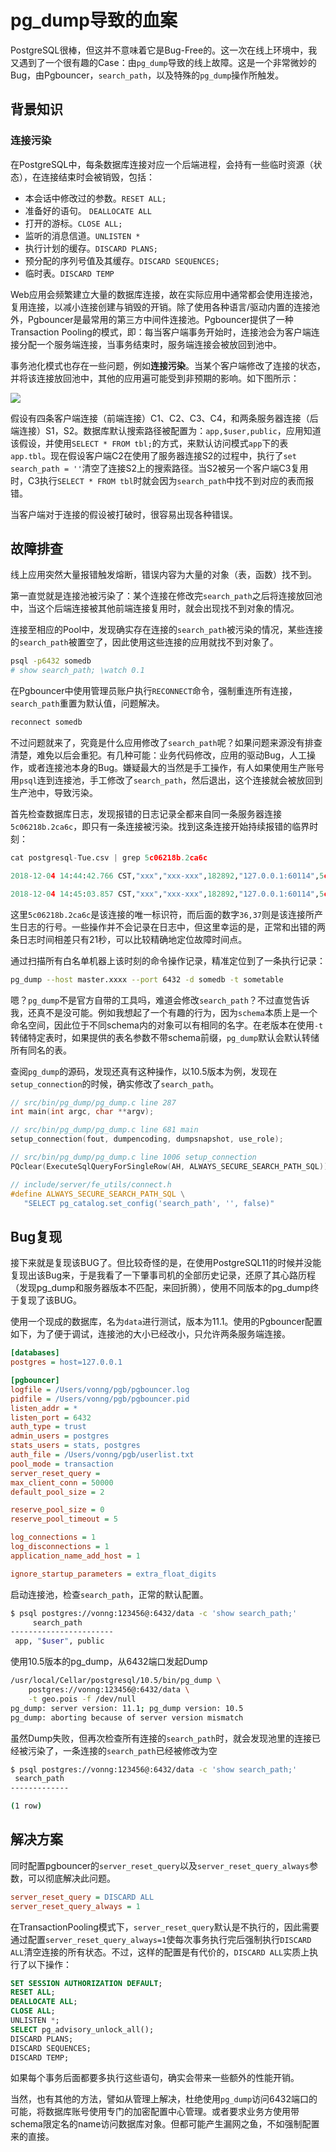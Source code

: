 # pg_dump导致的血案

PostgreSQL很棒，但这并不意味着它是Bug-Free的。这一次在线上环境中，我又遇到了一个很有趣的Case：由`pg_dump`导致的线上故障。这是一个非常微妙的Bug，由Pgbouncer，`search_path`，以及特殊的`pg_dump`操作所触发。



## 背景知识

### 连接污染

在PostgreSQL中，每条数据库连接对应一个后端进程，会持有一些临时资源（状态），在连接结束时会被销毁，包括：

* 本会话中修改过的参数。`RESET ALL;`
* 准备好的语句。 `DEALLOCATE ALL`
* 打开的游标。`CLOSE ALL;`
* 监听的消息信道。`UNLISTEN *`
* 执行计划的缓存。`DISCARD PLANS;`
* 预分配的序列号值及其缓存。`DISCARD SEQUENCES;`
* 临时表。`DISCARD TEMP`

Web应用会频繁建立大量的数据库连接，故在实际应用中通常都会使用连接池，复用连接，以减小连接创建与销毁的开销。除了使用各种语言/驱动内置的连接池外，Pgbouncer是最常用的第三方中间件连接池。Pgbouncer提供了一种Transaction Pooling的模式，即：每当客户端事务开始时，连接池会为客户端连接分配一个服务端连接，当事务结束时，服务端连接会被放回到池中。

事务池化模式也存在一些问题，例如**连接污染**。当某个客户端修改了连接的状态，并将该连接放回池中，其他的应用遍可能受到非预期的影响。如下图所示：

![](../img/search_path_pollute.png)

假设有四条客户端连接（前端连接）C1、C2、C3、C4，和两条服务器连接（后端连接）S1，S2。数据库默认搜索路径被配置为：`app,$user,public`，应用知道该假设，并使用`SELECT * FROM tbl;`的方式，来默认访问模式`app`下的表`app.tbl`。现在假设客户端C2在使用了服务器连接S2的过程中，执行了`set search_path = ''`清空了连接S2上的搜索路径。当S2被另一个客户端C3复用时，C3执行`SELECT * FROM tbl`时就会因为`search_path`中找不到对应的表而报错。

当客户端对于连接的假设被打破时，很容易出现各种错误。



## 故障排查

线上应用突然大量报错触发熔断，错误内容为大量的对象（表，函数）找不到。

第一直觉就是连接池被污染了：某个连接在修改完`search_path`之后将连接放回池中，当这个后端连接被其他前端连接复用时，就会出现找不到对象的情况。

连接至相应的Pool中，发现确实存在连接的`search_path`被污染的情况，某些连接的`search_path`被置空了，因此使用这些连接的应用就找不到对象了。

```bash
psql -p6432 somedb
# show search_path; \watch 0.1
```

在Pgbouncer中使用管理员账户执行`RECONNECT`命令，强制重连所有连接，`search_path`重置为默认值，问题解决。

```bash
reconnect somedb
```

不过问题就来了，究竟是什么应用修改了`search_path`呢？如果问题来源没有排查清楚，难免以后会重犯。有几种可能：业务代码修改，应用的驱动Bug，人工操作，或者连接池本身的Bug。嫌疑最大的当然是手工操作，有人如果使用生产账号用`psql`连到连接池，手工修改了`search_path`，然后退出，这个连接就会被放回到生产池中，导致污染。

首先检查数据库日志，发现报错的日志记录全都来自同一条服务器连接`5c06218b.2ca6c`，即只有一条连接被污染。找到这条连接开始持续报错的临界时刻：

```python
cat postgresql-Tue.csv | grep 5c06218b.2ca6c

2018-12-04 14:44:42.766 CST,"xxx","xxx-xxx",182892,"127.0.0.1:60114",5c06218b.2ca6c,36,"SELECT",2018-12-04 14:41:15 CST,24/0,0,LOG,00000,"duration: 1067.392 ms  statement: SELECT xxxx FROM x",,,,,,,,,"app - xx.xx.xx.xx:23962"

2018-12-04 14:45:03.857 CST,"xxx","xxx-xxx",182892,"127.0.0.1:60114",5c06218b.2ca6c,37,"SELECT",2018-12-04 14:41:15 CST,24/368400961,0,ERROR,42883,"function upsert_xxxxxx(xxx) does not exist",,"No function matches the given name and argument types. You might need to add explicit type casts.",,,,"select upsert_phone_plan('965+6628',1,0,0,0,1,0,'2018-12-03 19:00:00'::timestamp)",8,,"app - 10.191.160.49:46382"
```

这里`5c06218b.2ca6c`是该连接的唯一标识符，而后面的数字`36,37`则是该连接所产生日志的行号。一些操作并不会记录在日志中，但这里幸运的是，正常和出错的两条日志时间相差只有21秒，可以比较精确地定位故障时间点。

通过扫描所有白名单机器上该时刻的命令操作记录，精准定位到了一条执行记录：

```bash
pg_dump --host master.xxxx --port 6432 -d somedb -t sometable
```

嗯？`pg_dump`不是官方自带的工具吗，难道会修改`search_path`？不过直觉告诉我，还真不是没可能。例如我想起了一个有趣的行为，因为`schema`本质上是一个命名空间，因此位于不同schema内的对象可以有相同的名字。在老版本在使用`-t`转储特定表时，如果提供的表名参数不带schema前缀，`pg_dump`默认会默认转储所有同名的表。

查阅`pg_dump`的源码，发现还真有这种操作，以10.5版本为例，发现在`setup_connection`的时候，确实修改了`search_path`。

```c
// src/bin/pg_dump/pg_dump.c line 287
int main(int argc, char **argv);

// src/bin/pg_dump/pg_dump.c line 681 main
setup_connection(fout, dumpencoding, dumpsnapshot, use_role);

// src/bin/pg_dump/pg_dump.c line 1006 setup_connection
PQclear(ExecuteSqlQueryForSingleRow(AH, ALWAYS_SECURE_SEARCH_PATH_SQL));

// include/server/fe_utils/connect.h
#define ALWAYS_SECURE_SEARCH_PATH_SQL \
   "SELECT pg_catalog.set_config('search_path', '', false)" 
```



## Bug复现

接下来就是复现该BUG了。但比较奇怪的是，在使用PostgreSQL11的时候并没能复现出该Bug来，于是我看了一下肇事司机的全部历史记录，还原了其心路历程（发现pg_dump和服务器版本不匹配，来回折腾），使用不同版本的pg_dump终于复现了该BUG。



使用一个现成的数据库，名为`data`进行测试，版本为11.1。使用的Pgbouncer配置如下，为了便于调试，连接池的大小已经改小，只允许两条服务端连接。

```ini
[databases]
postgres = host=127.0.0.1

[pgbouncer]
logfile = /Users/vonng/pgb/pgbouncer.log
pidfile = /Users/vonng/pgb/pgbouncer.pid
listen_addr = *
listen_port = 6432
auth_type = trust
admin_users = postgres
stats_users = stats, postgres
auth_file = /Users/vonng/pgb/userlist.txt
pool_mode = transaction
server_reset_query =
max_client_conn = 50000
default_pool_size = 2

reserve_pool_size = 0
reserve_pool_timeout = 5

log_connections = 1
log_disconnections = 1
application_name_add_host = 1

ignore_startup_parameters = extra_float_digits
```

启动连接池，检查`search_path`，正常的默认配置。

```bash
$ psql postgres://vonng:123456@:6432/data -c 'show search_path;'
     search_path
-----------------------
 app, "$user", public
```

使用10.5版本的pg_dump，从6432端口发起Dump

```bash
/usr/local/Cellar/postgresql/10.5/bin/pg_dump \
	postgres://vonng:123456@:6432/data \
	-t geo.pois -f /dev/null
pg_dump: server version: 11.1; pg_dump version: 10.5
pg_dump: aborting because of server version mismatch
```

虽然Dump失败，但再次检查所有连接的`search_path`时，就会发现池里的连接已经被污染了，一条连接的`search_path`已经被修改为空

```bash
$ psql postgres://vonng:123456@:6432/data -c 'show search_path;'
 search_path
-------------

(1 row)
```



## 解决方案

同时配置pgbouncer的`server_reset_query`以及`server_reset_query_always`参数，可以彻底解决此问题。

```ini
server_reset_query = DISCARD ALL
server_reset_query_always = 1
```

在TransactionPooling模式下，`server_reset_query`默认是不执行的，因此需要通过配置`server_reset_query_always=1`使每次事务执行完后强制执行`DISCARD ALL`清空连接的所有状态。不过，这样的配置是有代价的，`DISCARD ALL`实质上执行了以下操作：

```sql
SET SESSION AUTHORIZATION DEFAULT;
RESET ALL;
DEALLOCATE ALL;
CLOSE ALL;
UNLISTEN *;
SELECT pg_advisory_unlock_all();
DISCARD PLANS;
DISCARD SEQUENCES;
DISCARD TEMP;
```

如果每个事务后面都要多执行这些语句，确实会带来一些额外的性能开销。

当然，也有其他的方法，譬如从管理上解决，杜绝使用`pg_dump`访问6432端口的可能，将数据库账号使用专门的加密配置中心管理。或者要求业务方使用带schema限定名的name访问数据库对象。但都可能产生漏网之鱼，不如强制配置来的直接。